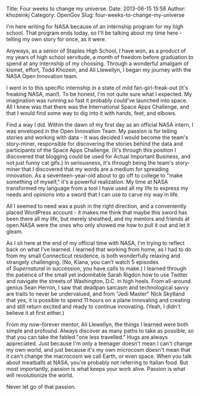 Title: Four weeks to change my universe.
Date: 2013-06-15 15:58
Author: khozeinkj
Category: OpenGov
Slug: four-weeks-to-change-my-universe

I'm here writing for NASA because of an internship program for my high
school. That program ends today, so I'll be talking about my time here -
telling my own story for once, as it were.

Anyways, as a senior of Staples High School, I have won, as a product of
my years of high school servitude, a month of freedom before graduation
to spend at any internship of my choosing. Through a wonderful amalgam
of kismet, effort, Todd Khozein, and Ali Llewellyn, I began my journey
with the NASA Open Innovation team.

I went in to this specific internship in a state of mild
fan-girl-freak-out (it's freaking NASA, man!). To be honest, I'm not
quite sure what I expected. My imagination was running so fast it
probably could've launched into space. All I knew was that there was the
International Space Apps Challenge, and that I would find some way to
dig into it with hands, feet, and elbows.

Find a way I did. Within the dawn of my first day as an official NASA
intern, I was enveloped in the Open Innovation Team. My passion is for
telling stories and working with data - it was decided I would become
the team's story-miner, responsible for discovering the stories behind
the data and participants of the Space Apps Challenge. (It's through
this position I discovered that blogging could be used for Actual
Important Business, and not just funny cat gifs.) In seriousness, it's
through being the team's story-miner that I discovered that my words are
a medium for spreading innovation. As a seventeen-year-old about to go
off to college to "make something of myself," it's a powerful
realization. My time at NASA transformed my language from a tool I have
used all my life to express my needs and opinions into a sword that I
can use to carve my way in life.

All I seemed to need was a push in the right direction, and a
conveniently placed WordPress account - it makes me think that maybe
this sword has been there all my life, but merely sheathed, and my
mentors and friends at open.NASA were the ones who only showed me how to
pull it out and let it gleam.

As I sit here at the end of my official time with NASA, I'm trying to
reflect back on what I've learned. I learned that working from home, as
I had to do from my small Connecticut residence, is both wonderfully
relaxing and strangely challenging. (No, Kiana, you can't watch 5
episodes of *Supernatural* in succession, you have calls to make.) I
learned through the patience of the small yet indomitable Sarah Rigdon
how to use Twitter and navigate the streets of Washington, D.C. in high
heels. From all-around genius Sean Herron, I saw that deadpan sarcasm
and technological savvy are traits to never be undervalued, and from
"Jedi Master" Nick Skytland that yes, it is possible to spend 11 hours
on a plane innovating and creating and still return excited and ready to
continue innovating. (Yeah, I didn't believe it at first either.)

From my now-forever mentor, Ali Llewellyn, the things I learned were
both simple and profound. Always discover as many paths to take as
possible, so that you can take the fabled "one less travelled." Hugs are
always appreciated. Just because I'm only a teenager doesn't mean I
can't change my own world, and just because it's my
own microcosm doesn't mean that it can't change the macrocosm we call
Earth, or even space. When you talk about meatballs at NASA, you're
probably not referring to Italian food. But most importantly, passion is
what keeps your work alive. Passion is what will revolutionize the
world.

Never let go of that passion.
